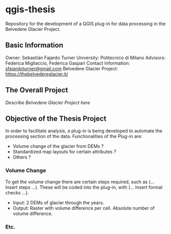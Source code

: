 # qgis-thesis
Repository for the development of a QGIS plug-in for data processing in the Belvedere Glacier Project.

## Basic Information
Owner: Sebastián Fajardo Turner
University: Politecnico di Milano
Advisors: Federica Migliaccio, Federica Gaspari
Contact Information: sfajardoturner@gmail.com
Belvedere Glacier Project: https://thebelvedereglacier.it/

## The Overall Project
*Describe Belvedere Glacier Project here*

## Objective of the Thesis Project
In order to facilitate  analysis, a plug-in is being developed to automate the processing section of the data. Functionalities of the Plug-in are:

- Volume change of the glacier from DEMs ?
- Standardized map layouts for certain attributes ?
- Others ?

### Volume Change
To get the volume change there are certain steps required, such as (... Insert steps ...). These will be coded into the plug-in, with (... Insert format checks ...).
 - Input: 2 DEMs of glacier through the years.
 - Output: Raster with volume difference per cell. Absolute number of volume difference.

### Etc.


